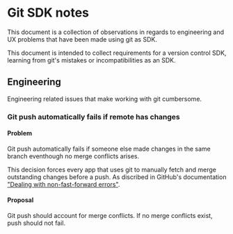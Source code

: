 # Git SDK notes

This document is a collection of observations in regards to engineering and UX problems that have been made using git as SDK.

This document is intended to collect requirements for a version control SDK, learning from git's mistakes or incompatibilities as an SDK.

## Engineering

Engineering related issues that make working with git cumbersome.

### Git push automatically fails if remote has changes

#### Problem

Git push automatically fails if someone else made changes in the same branch eventhough no merge conflicts arises.

This decision forces every app that uses git to manually fetch and merge outstanding changes before a push. As discribed in GitHub's documentation ["Dealing with non-fast-forward errors"](https://docs.github.com/en/get-started/using-git/dealing-with-non-fast-forward-errors).

#### Proposal

Git push should account for merge conflicts. If no merge conflicts exist, push should not fail.
